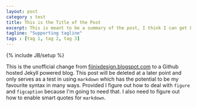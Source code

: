 ```yaml
---
layout: post
category : test
title: This is the Title of the Post
excerpt: This is meant to be a summary of the post, I think I can get Liquid to output this one but I don't know yet.
tagline: "Supporting tagline"
tags : [tag 1, tag 2, tag 3]
---
```

{% include JB/setup %}

This is the unofficial change from [fiinixdesign.blogspot.com](http://fiinixdesign.blogspot.com) to a Github hosted Jekyll powered blog. This post will be deleted at a later point and only serves as a test in using `markdown` which has the potential to be my favourite syntax in many ways. Provided I figure out how to deal with `figure` and `figcaption` because I'm going to need that. I also need to figure out how to enable smart quotes for `markdown`.